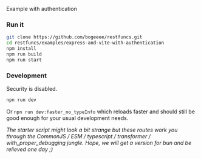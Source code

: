 Example with authentication

### Run it
```bash
git clone https://github.com/bogeeee/restfuncs.git
cd restfuncs/examples/express-and-vite-with-authentication
npm install
npm run build
npm run start
```


### Development
Security is disabled.
```bash
npn run dev
```


Or `npn run dev:faster_no_typeInfo` which reloads faster and should still be good enough for your usual development needs.

_The starter script might look a bit strange but these routes work you through the CommonJS / ESM / typescript / transformer / with_proper_debugging  jungle. Hope, we will get a version for bun and be relieved one day ;)_